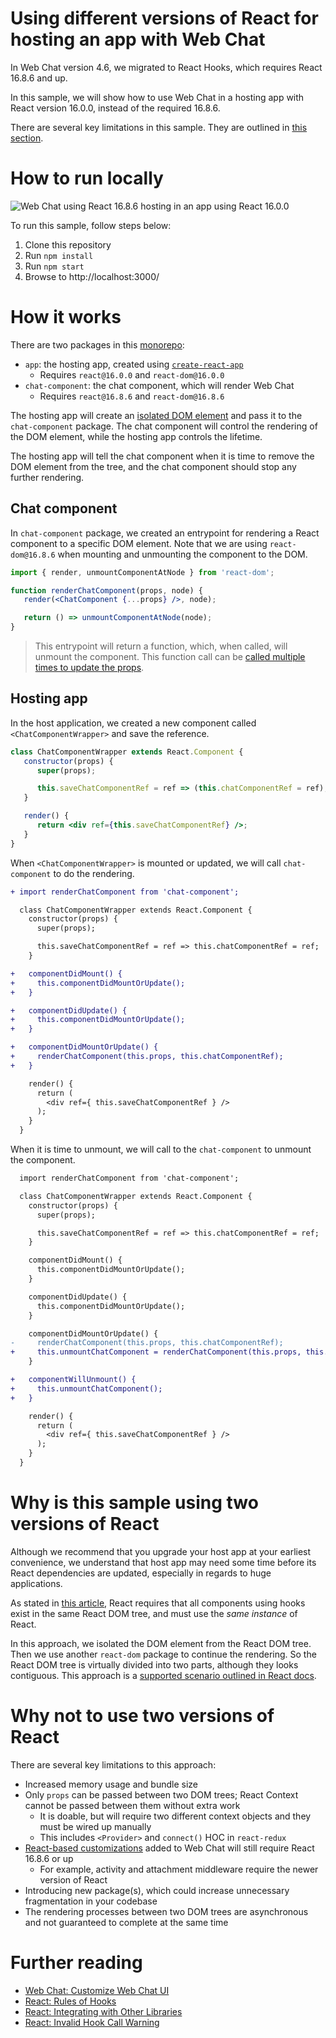 # Using different versions of React for hosting an app with Web Chat

In Web Chat version 4.6, we migrated to React Hooks, which requires React 16.8.6 and up.

In this sample, we will show how to use Web Chat in a hosting app with React version 16.0.0, instead of the required 16.8.6.

There are several key limitations in this sample. They are outlined in [this section](#why-not-to-use-two-versions-of-react).

# How to run locally

![Web Chat using React 16.8.6 hosting in an app using React 16.0.0](docs/screenshot1.png)

To run this sample, follow steps below:

1. Clone this repository
1. Run `npm install`
1. Run `npm start`
1. Browse to http://localhost:3000/

# How it works

There are two packages in this [monorepo](https://en.wikipedia.org/wiki/Monorepo):

-  `app`: the hosting app, created using [`create-react-app`](https://github.com/facebook/create-react-app)
   -  Requires `react@16.0.0` and `react-dom@16.0.0`
-  `chat-component`: the chat component, which will render Web Chat
   -  Requires `react@16.8.6` and `react-dom@16.8.6`

The hosting app will create an [isolated DOM element](https://reactjs.org/docs/integrating-with-other-libraries.html) and pass it to the `chat-component` package. The chat component will control the rendering of the DOM element, while the hosting app controls the lifetime.

The hosting app will tell the chat component when it is time to remove the DOM element from the tree, and the chat component should stop any further rendering.

## Chat component

In `chat-component` package, we created an entrypoint for rendering a React component to a specific DOM element. Note that we are using `react-dom@16.8.6` when mounting and unmounting the component to the DOM.

```jsx
import { render, unmountComponentAtNode } from 'react-dom';

function renderChatComponent(props, node) {
   render(<ChatComponent {...props} />, node);

   return () => unmountComponentAtNode(node);
}
```

> This entrypoint will return a function, which, when called, will unmount the component. This function call can be [called multiple times to update the props](https://reactjs.org/docs/react-dom.html#render).

## Hosting app

In the host application, we created a new component called `<ChatComponentWrapper>` and save the reference.

```jsx
class ChatComponentWrapper extends React.Component {
   constructor(props) {
      super(props);

      this.saveChatComponentRef = ref => (this.chatComponentRef = ref);
   }

   render() {
      return <div ref={this.saveChatComponentRef} />;
   }
}
```

When `<ChatComponentWrapper>` is mounted or updated, we will call `chat-component` to do the rendering.

```diff
+ import renderChatComponent from 'chat-component';

  class ChatComponentWrapper extends React.Component {
    constructor(props) {
      super(props);

      this.saveChatComponentRef = ref => this.chatComponentRef = ref;
    }

+   componentDidMount() {
+     this.componentDidMountOrUpdate();
+   }

+   componentDidUpdate() {
+     this.componentDidMountOrUpdate();
+   }

+   componentDidMountOrUpdate() {
+     renderChatComponent(this.props, this.chatComponentRef);
+   }

    render() {
      return (
        <div ref={ this.saveChatComponentRef } />
      );
    }
  }
```

When it is time to unmount, we will call to the `chat-component` to unmount the component.

```diff
  import renderChatComponent from 'chat-component';

  class ChatComponentWrapper extends React.Component {
    constructor(props) {
      super(props);

      this.saveChatComponentRef = ref => this.chatComponentRef = ref;
    }

    componentDidMount() {
      this.componentDidMountOrUpdate();
    }

    componentDidUpdate() {
      this.componentDidMountOrUpdate();
    }

    componentDidMountOrUpdate() {
-     renderChatComponent(this.props, this.chatComponentRef);
+     this.unmountChatComponent = renderChatComponent(this.props, this.chatComponentRef);
    }

+   componentWillUnmount() {
+     this.unmountChatComponent();
+   }

    render() {
      return (
        <div ref={ this.saveChatComponentRef } />
      );
    }
  }
```

# Why is this sample using two versions of React

Although we recommend that you upgrade your host app at your earliest convenience, we understand that host app may need some time before its React dependencies are updated, especially in regards to huge applications.

As stated in [this article](https://reactjs.org/warnings/invalid-hook-call-warning.html), React requires that all components using hooks exist in the same React DOM tree, and must use the _same instance_ of React.

In this approach, we isolated the DOM element from the React DOM tree. Then we use another `react-dom` package to continue the rendering. So the React DOM tree is virtually divided into two parts, although they looks contiguous. This approach is a [supported scenario outlined in React docs](https://reactjs.org/docs/integrating-with-other-libraries.html).

# Why not to use two versions of React

There are several key limitations to this approach:

-  Increased memory usage and bundle size
-  Only `props` can be passed between two DOM trees; React Context cannot be passed between them without extra work
   -  It is doable, but will require two different context objects and they must be wired up manually
   -  This includes `<Provider>` and `connect()` HOC in `react-redux`
-  [React-based customizations](https://github.com/microsoft/botframework-webchat#customize-web-chat-ui) added to Web Chat will still require React 16.8.6 or up
   -  For example, activity and attachment middleware require the newer version of React
-  Introducing new package(s), which could increase unnecessary fragmentation in your codebase
-  The rendering processes between two DOM trees are asynchronous and not guaranteed to complete at the same time

# Further reading

-  [Web Chat: Customize Web Chat UI](https://github.com/microsoft/botframework-webchat#customize-web-chat-ui)
-  [React: Rules of Hooks](https://reactjs.org/docs/hooks-rules.html)
-  [React: Integrating with Other Libraries](https://reactjs.org/docs/integrating-with-other-libraries.html)
-  [React: Invalid Hook Call Warning](https://reactjs.org/warnings/invalid-hook-call-warning.html)
